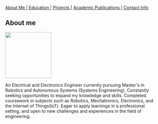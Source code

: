 [About Me |](manan-luthra.github.io/index.md) 
[ Education |](/edu.md)
[ Projects |](/projects.md)
[ Academic Publications |](/publications.md)
[ Contact Info](/contact.md)

## About me

<img src="https://user-images.githubusercontent.com/105019328/171053578-6f30dd6f-38ae-45f8-9d25-5106e1178c29.JPG" width="150" height="150">

An Electrical and Electronics Engineer currently pursuing Master's in Robotics and Autonomous Systems (Systems Engineering). Constantly seeking opportunities to expand my knowledge and skills. Completed coursework in subjects such as Robotics, Mechatronics, Electronics, and the Internet of Things(IoT). Eager to apply learnings in a professional setting, and open to new challenges and experiences in the field of engineering.

